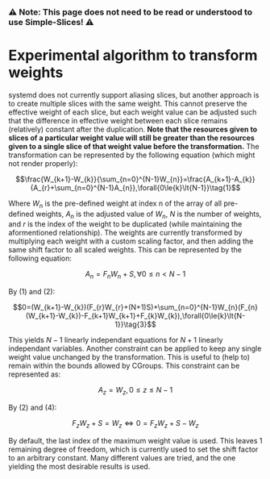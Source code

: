 ### ⚠️  Note: This page does not need to be read or understood to use Simple-Slices! ⚠️

# Experimental algorithm to transform weights

systemd does not currently support aliasing slices, but another approach is to create multiple slices with the same weight. This cannot preserve the effective weight of each slice, but each weight value can be adjusted such that the difference in effective weight between each slice remains (relatively) constant after the duplication. **Note that the resources given to slices of a particular weight value will still be greater than the resources given to a single slice of that weight value before the transformation.** The transformation can be represented by the following equation (which might not render properly):

$$\frac{W_{k+1}-W_{k}}{\sum_{n=0}^{N-1}W_{n}}=\frac{A_{k+1}-A_{k}}{A_{r}+\sum_{n=0}^{N-1}A_{n}},\forall{0\le{k}\lt{N-1}}\tag{1}$$

Where $W_{n}$ is the pre-defined weight at index n of the array of all pre-defined weights, $A_{n}$ is the adjusted value of $W_{n}$, $N$ is the number of weights, and $r$ is the index of the weight to be duplicated (while maintaining the aformentioned relationship). The weights are currently transformed by multiplying each weight with a custom scaling factor, and then adding the same shift factor to all scaled weights. This can be represented by the following equation:

$$A_{n}=F_{n}W_{n}+S\tag{2},\forall{0\le{n}\lt{N-1}}$$

By (1) and (2):

$$0=(W_{k+1}-W_{k})(F_{r}W_{r}+(N+1)S)+\sum_{n=0}^{N-1}W_{n}(F_{n}(W_{k+1}-W_{k})-F_{k+1}W_{k+1}+F_{k}W_{k}),\forall{0\le{k}\lt{N-1}}\tag{3}$$

This yields $N-1$ linearly independant equations for $N+1$ linearly independant variables. Another constraint can be applied to keep any single weight value unchanged by the transformation. This is useful to (help to) remain within the bounds allowed by CGroups. This constraint can be represented as:

$$A_{z}=W_{z}\tag{4},0\le{z}\le{N-1}$$

By (2) and (4):

$$F_{z}W_{z}+S=W_{z}\Longleftrightarrow0=F_{z}W_{z}+S-W_{z}\tag{5}$$

By default, the last index of the maximum weight value is used. This leaves 1 remaining degree of freedom, which is currently used to set the shift factor to an arbitrary constant. Many different values are tried, and the one yielding the most desirable results is used.
